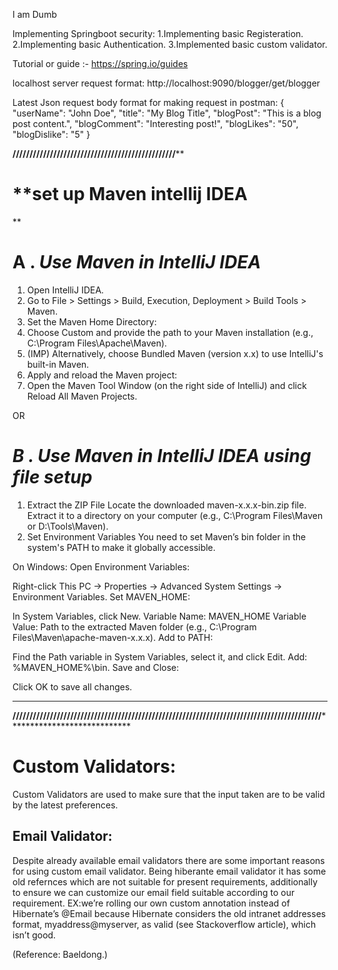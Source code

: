 I am Dumb

Implementing Springboot security:
1.Implementing basic Registeration.
2.Implementing basic Authentication.
3.Implemented basic custom validator.


Tutorial or guide :- https://spring.io/guides

localhost server request format: http://localhost:9090/blogger/get/blogger


Latest Json request body format for making request in postman:
{
  "userName": "John Doe",
  "title": "My Blog Title",
  "blogPost": "This is a blog post content.",
  "blogComment": "Interesting post!",
  "blogLikes": "50",
  "blogDislike": "5"
}

********************************************************////////////////////////////////////////////////**********************************************************

# ****set up Maven intellij IDEA**

**

# A . _Use Maven in IntelliJ IDEA_

1. Open IntelliJ IDEA.
2. Go to File > Settings > Build, Execution, Deployment > Build Tools > Maven.
3. Set the Maven Home Directory:
4. Choose Custom and provide the path to your Maven installation (e.g., C:\Program Files\Apache\Maven).
5. (IMP) Alternatively, choose Bundled Maven (version x.x) to use IntelliJ's built-in Maven.
6. Apply and reload the Maven project:
7. Open the Maven Tool Window (on the right side of IntelliJ) and click Reload All Maven Projects.

OR 

# _B . Use Maven in IntelliJ IDEA using file setup_
1.  Extract the ZIP File
    Locate the downloaded maven-x.x.x-bin.zip file.
    Extract it to a directory on your computer (e.g., C:\Program Files\Maven or D:\Tools\Maven).
2.  Set Environment Variables
    You need to set Maven’s bin folder in the system's PATH to make it globally accessible.

On Windows:
Open Environment Variables:

Right-click This PC → Properties → Advanced System Settings → Environment Variables.
Set MAVEN_HOME:

In System Variables, click New.
Variable Name: MAVEN_HOME
Variable Value: Path to the extracted Maven folder (e.g., C:\Program Files\Maven\apache-maven-x.x.x).
Add to PATH:

Find the Path variable in System Variables, select it, and click Edit.
Add: %MAVEN_HOME%\bin.
Save and Close:

Click OK to save all changes.

*******************************************************************************************************************************
********************///////////////////////////////////////////////////////////////////////////////////////////************************************************


# **Custom Validators:**

Custom Validators are used to make sure that the input taken are to be valid by the latest preferences.

## __Email Validator:__ 

Despite already available email validators there are some important reasons for using custom email validator.
Being hiberante email validator it has some old refernces which are not suitable for present requirements, additionally 
to ensure we can customize our email field suitable according to our requirement.
EX:we’re rolling our own custom annotation instead of Hibernate’s 
@Email because Hibernate considers the old intranet addresses format,
myaddress@myserver, as valid (see Stackoverflow article), which isn’t good.

(Reference: Baeldong.)




